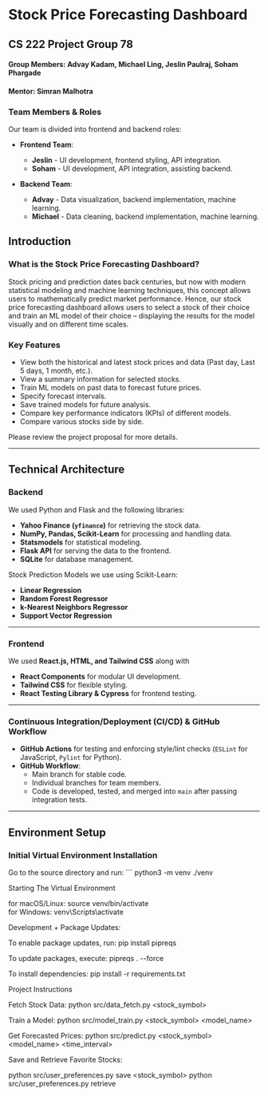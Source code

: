 # Stock Price Forecasting Dashboard
## CS 222 Project Group 78
#### Group Members: Advay Kadam, Michael Ling, Jeslin Paulraj, Soham Phargade
#### Mentor: Simran Malhotra
<!-- Command + Shift + V in VSCode for Preview -->


### Team Members & Roles
Our team is divided into frontend and backend roles:

- **Frontend Team**:
  - **Jeslin** - UI development, frontend styling, API integration.
  - **Soham** - UI development, API integration, assisting backend.

- **Backend Team**:
  - **Advay** - Data visualization, backend implementation, machine learning.
  - **Michael** - Data cleaning, backend implementation, machine learning.

## Introduction
### What is the Stock Price Forecasting Dashboard?
Stock pricing and prediction dates back centuries, but now with modern statistical modeling and machine learning techniques, this concept allows users to mathematically predict market performance. Hence, our stock price forecasting dashboard allows users to select a stock of their choice and train an ML model of their choice – displaying the results for the model visually and on different time scales. 

### Key Features
- View both the historical and latest stock prices and data (Past day, Last 5 days, 1 month, etc.).
- View a summary information for selected stocks.
- Train ML models on past data to forecast future prices.
- Specify forecast intervals.
- Save trained models for future analysis.
- Compare key performance indicators (KPIs) of different models.
- Compare various stocks side by side.

Please review the project proposal for more details.

---

## Technical Architecture
### Backend
We used Python and Flask and the following libraries:
- **Yahoo Finance (`yfinance`)** for retrieving the stock data.
- **NumPy, Pandas, Scikit-Learn** for processing and handling data.
- **Statsmodels** for statistical modeling.
- **Flask API** for serving the data to the frontend.
- **SQLite** for database management.

Stock Prediction Models we use using Scikit-Learn:
- **Linear Regression** 
- **Random Forest Regressor** 
- **k-Nearest Neighbors Regressor** 
- **Support Vector Regression** 
---

### Frontend
We used **React.js, HTML, and Tailwind CSS** along with
- **React Components** for modular UI development.
- **Tailwind CSS** for flexible styling.
- **React Testing Library & Cypress** for frontend testing.
---

### Continuous Integration/Deployment (CI/CD) & GitHub Workflow
- **GitHub Actions** for testing and enforcing style/lint checks (`ESLint` for JavaScript, `Pylint` for Python).
- **GitHub Workflow**:
  - Main branch for stable code.
  - Individual branches for team members.
  - Code is developed, tested, and merged into `main` after passing integration tests.

---

## Environment Setup
### Initial Virtual Environment Installation
Go to the source directory and run: ``` python3 -m venv ./venv

Starting The Virtual Environment

for macOS/Linux: source venv/bin/activate  
for Windows: venv\Scripts\activate  

Development + Package Updates:

To enable package updates, run:
pip install pipreqs

To update packages, execute:
pipreqs . --force

To install dependencies:
pip install -r requirements.txt

Project Instructions

Fetch Stock Data:
python src/data_fetch.py <stock_symbol>

Train a Model:
python src/model_train.py <stock_symbol> <model_name>

Get Forecasted Prices:
python src/predict.py <stock_symbol> <model_name> <time_interval>

Save and Retrieve Favorite Stocks:

python src/user_preferences.py save <stock_symbol>
python src/user_preferences.py retrieve
